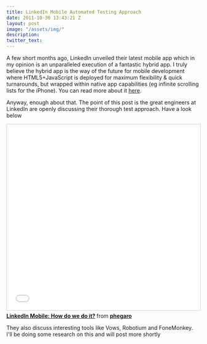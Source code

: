```yaml
---
title: LinkedIn Mobile Automated Testing Approach
date: 2011-10-30 13:43:21 Z
layout: post
image: "/assets/img/"
description: 
twitter_text: 
---
```


A few short months ago, LinkedIn unveiled their latest mobile app which in my opinion is an unparalleled execution of a fantastic hybrid app. I truly believe the hybrid app is the way of the future for mobile development where HTML5+JavaScript is deployed for maximum flexibility & quick turnarounds, but wrapped within native app capabilities (eg infinite scrolling lists for the iPhone). You can read more about it <a href="http://venturebeat.com/2011/08/16/linkedin-node/">here</a>.

Anyway, enough about that. The point of this post is the great engineers at LinkedIn are openly discussing their thorough test approach. Have a look below

<iframe src="//www.slideshare.net/slideshow/embed_code/key/mUu6PYUbNCSRo3" width="595" height="485" frameborder="0" marginwidth="0" marginheight="0" scrolling="no" style="border:1px solid #CCC; border-width:1px; margin-bottom:5px; max-width: 100%;" allowfullscreen> </iframe> <div style="margin-bottom:5px"> <strong> <a href="//www.slideshare.net/phegaro/linkedin-mobile-how-do-we-do-it" title="LinkedIn Mobile: How do we do it?" target="_blank">LinkedIn Mobile: How do we do it?</a> </strong> from <strong><a target="_blank" href="//www.slideshare.net/phegaro">phegaro</a></strong> </div>

They also discuss interesting tools like Vows, Robotium and FoneMonkey. I'll be doing some research on this and will post more shortly


